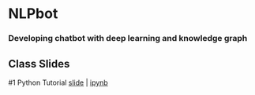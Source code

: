 # NLPbot

### Developing chatbot with deep learning and knowledge graph

## Class Slides
#1 Python Tutorial [slide](https://info-ruc.github.io/nlpbot/python-tut.pdf) 
| [ipynb](https://github.com/info-ruc/nlpbot/blob/master/python-tut.ipynb)
